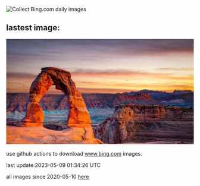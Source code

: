 ![Collect Bing.com daily images](https://github.com/counter2015/bing-daily-images/workflows/Collect%20Bing.com%20daily%20images/badge.svg)
## lastest image:
![](images/TheChaps.jpg)

use github actions to download www.bing.com images.

last update:2023-05-09 01:34:26 UTC

all images since 2020-05-10 [here](https://github.com/counter2015/bing-daily-images/tree/master/images) 
